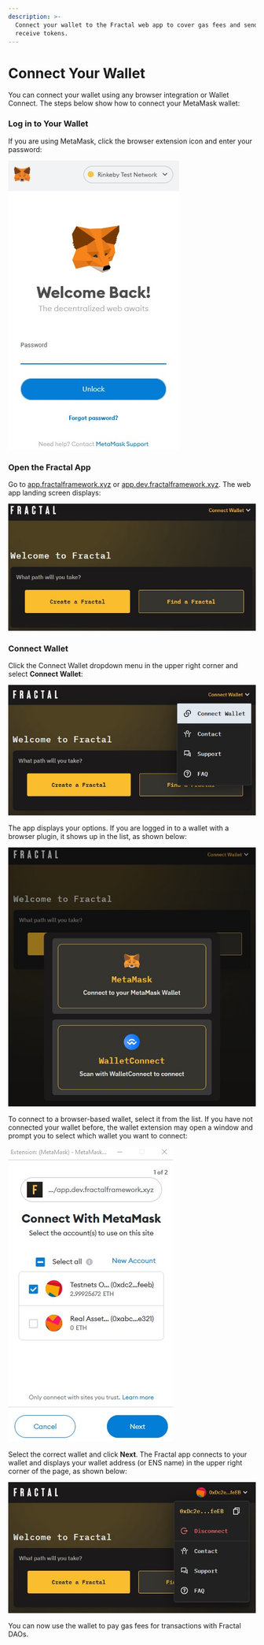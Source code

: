 ```yaml
---
description: >-
  Connect your wallet to the Fractal web app to cover gas fees and send or
  receive tokens.
---
```


# Connect Your Wallet

You can connect your wallet using any browser integration or Wallet Connect. The steps below show how to connect your MetaMask wallet:

### Log in to Your Wallet

If you are using MetaMask, click the browser extension icon and enter your password:

![](../../.gitbook/assets/connect-wallet-metamask-login.jpg)

### Open the Fractal App

Go to [app.fractalframework.xyz](https://app.fractalframework.xyz) or [app.dev.fractalframework.xyz](https://app.dev.fractalframework.xyz). The web app landing screen displays:

![](../../.gitbook/assets/fractal-app-landing-page.jpg)

### Connect Wallet

Click the Connect Wallet dropdown menu in the upper right corner and select **Connect Wallet**:

![](../../.gitbook/assets/connect-wallet-dropdown.jpg)

The app displays your options. If you are logged in to a wallet with a browser plugin, it shows up in the list, as shown below:

![](../../.gitbook/assets/connect-wallet-select.jpg)

To connect to a browser-based wallet, select it from the list. If you have not connected your wallet before, the wallet extension may open a window and prompt you to select which wallet you want to connect:

![](../../.gitbook/assets/metamask-connect-wallet.jpg)

Select the correct wallet and click **Next**. The Fractal app connects to your wallet and displays your wallet address (or ENS name) in the upper right corner of the page, as shown below:

![](../../.gitbook/assets/connect-wallet-connected.jpg)

You can now use the wallet to pay gas fees for transactions with Fractal DAOs.
